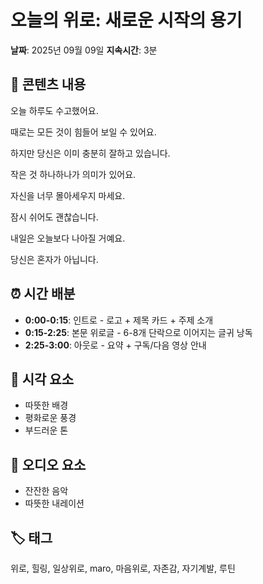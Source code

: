 # 오늘의 위로: 새로운 시작의 용기

**날짜**: 2025년 09월 09일
**지속시간**: 3분

## 📝 콘텐츠 내용

오늘 하루도 수고했어요. 

때로는 모든 것이 힘들어 보일 수 있어요. 

하지만 당신은 이미 충분히 잘하고 있습니다. 

작은 것 하나하나가 의미가 있어요. 

자신을 너무 몰아세우지 마세요. 

잠시 쉬어도 괜찮습니다. 

내일은 오늘보다 나아질 거예요. 

당신은 혼자가 아닙니다.

## ⏰ 시간 배분

- **0:00-0:15**: 인트로 - 로고 + 제목 카드 + 주제 소개
- **0:15-2:25**: 본문 위로글 - 6-8개 단락으로 이어지는 글귀 낭독
- **2:25-3:00**: 아웃로 - 요약 + 구독/다음 영상 안내

## 🎨 시각 요소

- 따뜻한 배경
- 평화로운 풍경
- 부드러운 톤

## 🎵 오디오 요소

- 잔잔한 음악
- 따뜻한 내레이션

## 🏷️ 태그

위로, 힐링, 일상위로, maro, 마음위로, 자존감, 자기계발, 루틴

